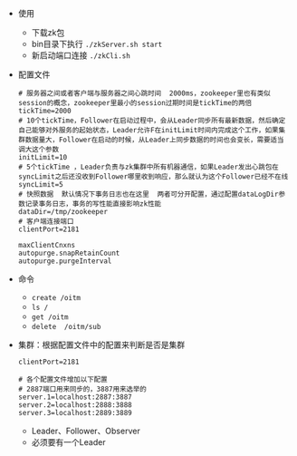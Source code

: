 - 使用
    - 下载zk包
    - bin目录下执行 `./zkServer.sh start`
    - 新启动端口连接 `./zkCli.sh`

- 配置文件
    ```
    # 服务器之间或者客户端与服务器之间心跳时间  2000ms，zookeeper里也有类似session的概念，zookeeper里最小的session过期时间是tickTime的两倍
    tickTime=2000
    # 10个tickTime，Follower在启动过程中，会从Leader同步所有最新数据，然后确定自己能够对外服务的起始状态，Leader允许F在initLimit时间内完成这个工作，如果集群数据量大，Follower在启动的时候，从Leader上同步数据的时间也会变长，需要适当调大这个参数
    initLimit=10
    # 5个tickTime ，Leader负责与zk集群中所有机器通信，如果Leader发出心跳包在syncLimit之后还没收到Follower哪里收到响应，那么就认为这个Follower已经不在线
    syncLimit=5
    # 快照数据  默认情况下事务日志也在这里  两者可分开配置，通过配置dataLogDir参数记录事务日志，事务的写性能直接影响zk性能
    dataDir=/tmp/zookeeper
    # 客户端连接端口
    clientPort=2181
    
    maxClientCnxns
    autopurge.snapRetainCount
    autopurge.purgeInterval
    ```
    
- 命令
    - `create /oitm`
    - `ls /`
    - `get /oitm`
    - `delete  /oitm/sub`

- 集群：根据配置文件中的配置来判断是否是集群
    ```
    clientPort=2181

    # 各个配置文件增加以下配置
    # 2887端口用来同步的，3887用来选举的
    server.1=localhost:2887:3887
    server.2=localhost:2888:3888
    server.3=localhost:2889:3889    
    ```
    - Leader、Follower、Observer
    - 必须要有一个Leader